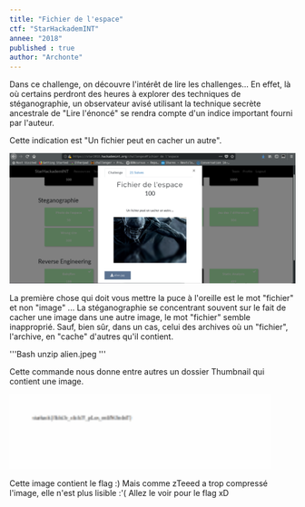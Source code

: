 ```yaml
---
title: "Fichier de l'espace"
ctf: "StarHackademINT"
annee: "2018"
published : true
author: "Archonte"
---
```


Dans ce challenge, on découvre l'intérêt de lire les challenges...
En effet, là où certains perdront des heures à explorer des techniques de stéganographie, un observateur avisé utilisant la technique secrète ancestrale de "Lire l'énoncé" se rendra compte d'un indice important fourni par l'auteur.

Cette indication est "Un fichier peut en cacher un autre".

![Une indication ...](/assets/images/SpaceFile1.png)

La première chose qui doit vous mettre la puce à l'oreille est le mot "fichier" et non "image" ...
La stéganographie se concentrant souvent sur le fait de cacher une image dans une autre image, le mot "fichier" semble inapproprié. Sauf, bien sûr, dans un cas, celui des archives où un "fichier", l'archive, en "cache" d'autres qu'il contient.

'''Bash
unzip alien.jpeg
'''

Cette commande nous donne entre autres un dossier Thumbnail qui contient une image.

![Le flag :)](/assets/images/SpaceFile2.png)

Cette image contient le flag :)
Mais comme zTeeed a trop compressé l'image, elle n'est plus lisible :'(
Allez le voir pour le flag xD

